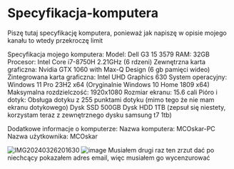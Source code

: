# Specyfikacja-komputera
Piszę tutaj specyfikację komputera, ponieważ jak napiszę w opisie mojego kanału to wtedy przekroczę limit

Specyfikacja mojego komputera:
Model: Dell G3 15 3579
RAM: 32GB
Procesor: Intel Core i7-8750H 2.21GHz (6 rdzeni)
Zewnętrzna karta graficzna: Nvidia GTX 1060 with Max-Q Design (6 gb pamięci wideo)
Zintegrowana karta graficzna: Intel UHD Graphics 630
System operacyjny: Windows 11 Pro 23H2 x64 (Oryginalnie Windows 10 Home 1809 x64)
Maksymalna rozdzielczość: 1920x1080
Rozmiar ekranu: 15.6 cali
Pióro i dotyk: Obsługa dotyku z 255 punktami dotyku (mimo tego że nie mam ekranu dotykowego)
Dysk SSD 500GB
Dysk HDD 1TB (zepsuł się niestety, korzystam teraz z zewnętrznego dysku samsung t7 1tb)

Dodatkowe informacje o komputerze:
Nazwa komputera: MCOskar-PC
Nazwa użytkownika: MCOskar

![IMG20240326201630](https://github.com/Oskar-YT/Specyfikacja-komputera/assets/92621175/2bedd6b4-7838-41d2-9bec-01ee23ff5e4b)
![image](https://github.com/Oskar-YT/Specyfikacja-komputera/assets/92621175/a71585f9-5c32-4352-ae6f-bbce15dad22b)
Musiałem drugi raz ten zrzut dać po niechcący pokazałem adres email, więc musiałem go wycenzurować
